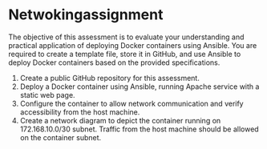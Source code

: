 # Netwokingassignment
The objective of this assessment is to evaluate your understanding and practical application of deploying Docker containers using Ansible. 
You are required to create a template file, store it in GitHub, and use Ansible to deploy Docker containers based on the provided specifications.
1. Create a public GitHub repository for this assessment.
2.	Deploy a Docker container using Ansible, running Apache service with a static web page.
3.	Configure the container to allow network communication and verify accessibility from the host machine.
4.	Create a network diagram to depict the container running on 172.168.10.0/30 subnet. Traffic from the host machine should be allowed on the container subnet.
